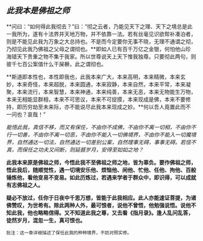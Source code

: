 ##  *此我本是佛祖之师*

**问曰：“如何得此我彻去？”曰：“彻之云者，乃能见天下之理、天下之境总是此一我所为，遂有十法界并天地万物，并不依靠一法。若有丝毫见识欲帮补凑泊者，则是不能见此我为万象之大总持也。不是而今定要你无事不晓，无理不通谓之彻，乃彻见此我乃佛祖之父母之谓彻也。**即如人已有百千万亿之金银，何怕他山珍海错天下贵重之物不集于我家。所以世尊说天上天下惟我独尊。只要彻此两句，则彼千七百公案值什么干屎橛，此之谓彻也。

**斯道即本性也，本性即我也，此我本来广大，本来高明，本来精微，本来玄妙，本来奇怪，本来超脱，本来圆通，本来寂静，本来自然，本来平常，本来凝聚，本来流行，本来智慧，本来神通，本来纯善，本来无恶，本来无物能生万物，本来无相能显群相，本来不可思议，本来不可捉摸，本来现成是佛，本来不要修持，即历穷劫至未来际，亦不能说尽此我本来现成之妙。**何以吾人竟置此而不一问也？哀哉！”

*能悟此我，真信不移，而又有保任，不由你不成佛，不由你不离一切相，不由你不行一切善，不由你不离一切恶，不由你不能入一切佛境界，不由你不能入一切魔境界，自然通达一切法，自然通达一切差别公案，自然理事无碍，事事无碍。若信不真，而保任之功夫又间断，则延捱岁月，安得至如如之地？*

**此我本来原是佛祖之师，今悟此我不至佛祖之师之地，皆为辜负。要作佛祖之师，悟此我后，随顺觉性，遇一切境安乐他、烦恼他、闲他、忙他、任他、拘他、百般锤炼他，看他变易不变易。如此历炼过，若遇来学者于群众中，即识得，可以成就有志佛祖之人。**

**疑必不放过，任你于日夜中千思万想，皆能于此我相应。此人亦能速证菩提，为诸佛赞叹，为世希有。除此两种人外，最可恨者，说他不曾悟，他勉强说悟。说他不知此我，他也略略信得。又不知道此我之尊，又去看《指月录》。逢人乱问乱答，徒然岁月，混忽一生，真可恨也。**

```xu
批注：这一章详细描述了保任此我的种种境界，不妨对照实修。
```



